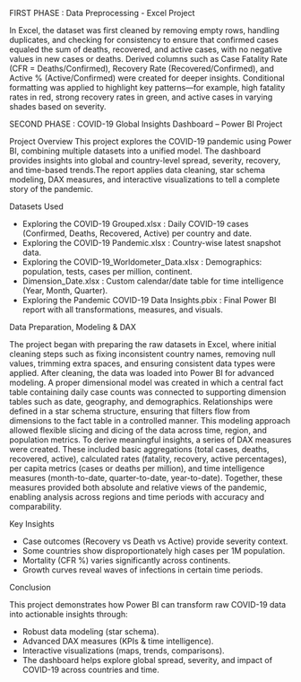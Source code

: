FIRST PHASE : Data Preprocessing - Excel Project

In Excel, the dataset was first cleaned by removing empty rows, handling duplicates, and checking for consistency to ensure that confirmed cases equaled the sum of deaths, recovered, and active cases, with no negative values in new cases or deaths. Derived columns such as Case Fatality Rate (CFR = Deaths/Confirmed), Recovery Rate (Recovered/Confirmed), and Active % (Active/Confirmed) were created for deeper insights. Conditional formatting was applied to highlight key patterns—for example, high fatality rates in red, strong recovery rates in green, and active cases in varying shades based on severity. 

SECOND PHASE : COVID-19 Global Insights Dashboard – Power BI Project

Project Overview
This project explores the COVID-19 pandemic using Power BI, combining multiple datasets into a unified model. The dashboard provides insights into global and country-level spread, severity, recovery, and time-based trends.The report applies data cleaning, star schema modeling, DAX measures, and interactive visualizations to tell a complete story of the pandemic.

Datasets Used
- Exploring the COVID-19 Grouped.xlsx : Daily COVID-19 cases (Confirmed, Deaths, Recovered, Active) per country and date.
- Exploring the COVID-19 Pandemic.xlsx : Country-wise latest snapshot data.
- Exploring the COVID-19_Worldometer_Data.xlsx : Demographics: population, tests, cases per million, continent.
- Dimension_Date.xlsx : Custom calendar/date table for time intelligence (Year, Month, Quarter).
- Exploring the Pandemic COVID-19 Data Insights.pbix : Final Power BI report with all transformations, measures, and visuals.

Data Preparation, Modeling & DAX

The project began with preparing the raw datasets in Excel, where initial cleaning steps such as fixing inconsistent country names, removing null values, trimming extra spaces, and ensuring consistent data types were applied. After cleaning, the data was loaded into Power BI for advanced modeling. A proper dimensional model was created in which a central fact table containing daily case counts was connected to supporting dimension tables such as date, geography, and demographics. Relationships were defined in a star schema structure, ensuring that filters flow from dimensions to the fact table in a controlled manner. This modeling approach allowed flexible slicing and dicing of the data across time, region, and population metrics.
To derive meaningful insights, a series of DAX measures were created. These included basic aggregations (total cases, deaths, recovered, active), calculated rates (fatality, recovery, active percentages), per capita metrics (cases or deaths per million), and time intelligence measures (month-to-date, quarter-to-date, year-to-date). Together, these measures provided both absolute and relative views of the pandemic, enabling analysis across regions and time periods with accuracy and comparability.

Key Insights

- Case outcomes (Recovery vs Death vs Active) provide severity context.
- Some countries show disproportionately high cases per 1M population.
- Mortality (CFR %) varies significantly across continents.
- Growth curves reveal waves of infections in certain time periods.

Conclusion

This project demonstrates how Power BI can transform raw COVID-19 data into actionable insights through:
 - Robust data modeling (star schema).
 - Advanced DAX measures (KPIs & time intelligence).
 - Interactive visualizations (maps, trends, comparisons).
 - The dashboard helps explore global spread, severity, and impact of COVID-19 across countries and time.

